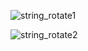 ![string_rotate1](https://github.com/user-attachments/assets/a10cafda-f52d-4588-953f-d57fae86bec4)

![string_rotate2](https://github.com/user-attachments/assets/34fd37a3-de57-4be8-b1a1-bd308fbb95f9)
